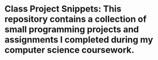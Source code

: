 
# Class Project Snippets:  This repository contains a collection of small programming projects and assignments I completed during my computer science coursework.
